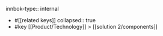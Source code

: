 innbok-type:: internal
- #[[related keys]]
collapsed:: true
- #key [[Product/Technology]] > [[solution 2/components]]




